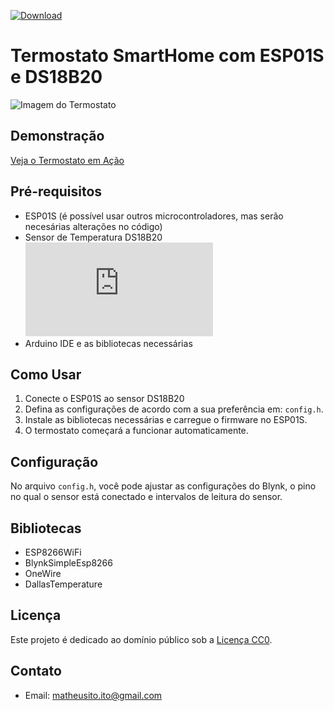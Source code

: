 [![Download](https://img.shields.io/badge/Download-brightgreen.svg)](https://github.com/math1p/Temperature-Humidity-ESP-DS18B20/archive/main.zip)

# Termostato SmartHome com ESP01S e DS18B20
![Imagem do Termostato](link_da_imagem.png)

## Demonstração

[Veja o Termostato em Ação](link_da_demo.gif)

## Pré-requisitos

- ESP01S (é possível usar outros microcontroladores, mas serão necesárias alterações no código)
- Sensor de Temperatura DS18B20 ![(datasheet)](https://pdf1.alldatasheet.com/datasheet-pdf/view/227472/DALLAS/DS18B20.html)
- Arduino IDE e as bibliotecas necessárias

## Como Usar

1. Conecte o ESP01S ao sensor DS18B20
2. Defina as configurações de acordo com a sua preferência em: `config.h`.
3. Instale as bibliotecas necessárias e carregue o firmware no ESP01S.
4. O termostato começará a funcionar automaticamente.

## Configuração

No arquivo `config.h`, você pode ajustar as configurações do Blynk, o pino no qual o sensor está conectado e intervalos de leitura do sensor.

## Bibliotecas
- ESP8266WiFi
- BlynkSimpleEsp8266
- OneWire
- DallasTemperature

## Licença

Este projeto é dedicado ao domínio público sob a [Licença CC0](https://creativecommons.org/publicdomain/zero/1.0/).

## Contato

- Email: matheusito.ito@gmail.com

